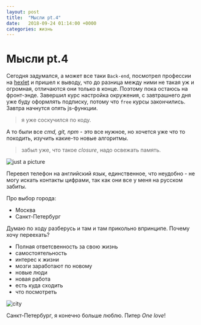 ```yaml
---
layout: post
title:  "Мысли pt.4"
date:   2018-09-24 01:14:00 +0000
categories: жизнь
---
```

Мысли pt.4
======

Сегодня задумался, а может все таки `Back-end`, посмотрел профессии на [hexlet](https://ru.hexlet.io/professions) и пришел к выводу, что до разница между ними не такая уж и огромная, отличаются они только в конце. Поэтому пока остаюсь на фронт-энде. Завершил курс настройка окружения, с завтрашнего дня уже буду оформлять подписку, потому что `free` курсы закончились. 
Завтра начнутся опять js-функции.
>я уже соскучился по коду.      

А то были все *cmd, git, npm* - это все нужное, но хочется уже что то покодить, изучить какие-то новые алгоритмы.

>забыл уже, что такое _closure_, надо освежать память.

![just a picture](https://img4.goodfon.ru/original/2048x1152/e/4b/peter-jordanoff-anna-wolf-model-briunetka-seksi-sidit-na-div.jpg)

Перевел телефон на английский язык, единственное, что неудобно - не могу искать контакты цифрами, так как они все у меня на русском забиты.

Про выбор города:
- Москва
- Санкт-Петербург

Думаю по ходу разберусь и там и там прикольно впринципе.
Почему хочу переехать?
- Полная ответсвенность за свою жизнь
- самостоятельность
- интерес к жизни
- мозги заработают по новому
- новые люди
- новая работа
- есть куда сходить
- что посмотреть

![city](https://img3.goodfon.ru/original/2048x1365/d/45/sankt-peterburg-piter-spb-7675.jpg)

Санкт-Петербург, я конечно больше люблю. Питер _One love_!










